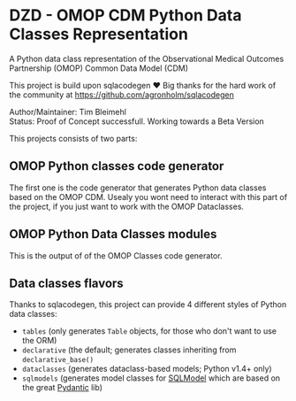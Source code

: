 # DZD - OMOP CDM Python Data Classes Representation
A Python data class representation of the Observational Medical Outcomes Partnership (OMOP) Common Data Model (CDM)
  
This project is build upon sqlacodegen ❤️ Big thanks for the hard work of the community at https://github.com/agronholm/sqlacodegen
  
Author/Maintainer: Tim Bleimehl  
Status: Proof of Concept successfull. Working towards a Beta Version  
  
This projects consists of two parts:


## OMOP Python classes code generator
The first one is the code generator that generates Python data classes based on the OMOP CDM.
Usealy you wont need to interact with this part of the project, if you just want to work with the OMOP Dataclasses.

## OMOP Python Data Classes modules
This is the output of of the OMOP Classes code generator.


## Data classes flavors
Thanks to sqlacodegen, this project can provide 4 different styles of Python data classes:

* `tables` (only generates `Table` objects, for those who don't want to use the ORM)
* `declarative` (the default; generates classes inheriting from `declarative_base()`
* `dataclasses` (generates dataclass-based models; Python v1.4+ only)
* `sqlmodels` (generates model classes for [SQLModel](https://sqlmodel.tiangolo.com/) which are based on the great [Pydantic](https://docs.pydantic.dev) lib)
